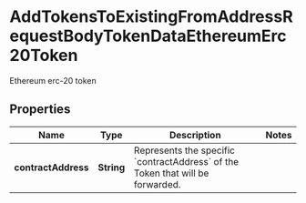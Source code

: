 

# AddTokensToExistingFromAddressRequestBodyTokenDataEthereumErc20Token

Ethereum erc-20 token

## Properties

Name | Type | Description | Notes
------------ | ------------- | ------------- | -------------
**contractAddress** | **String** | Represents the specific &#x60;contractAddress&#x60; of the Token that will be forwarded. | 



